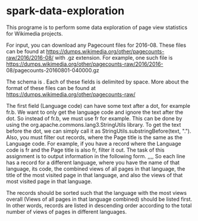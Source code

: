 # spark-data-exploration
This programe is to perform some data exploration of page view statistics for Wikimedia
projects.  

For input, you can download any Pagecount files for 2016-08. These files can be found at
https://dumps.wikimedia.org/other/pagecounts-raw/2016/2016-08/ with .gz extension. For
example, one such file is https://dumps.wikimedia.org/other/pagecounts-raw/2016/2016-
08/pagecounts-20160801-040000.gz


The schema is <Language code> <Page title> <View count> <Page size>. Each of these fields is
delimited by space. More about the format of these files can be found at
https://dumps.wikimedia.org/other/pagecounts-raw/ 

The first field (Language code) can have some text after a dot, for example fr.b. We want
to only get the language code and ignore the text after the dot. So instead of fr.b, we must use fr for
example. This can be done by using the org.apache.commons.lang3.StringUtils library. To get the
text before the dot, we can simply call it as StringUtils.substringBefore(text, ".").
Also, you must filter out records, where the Page title is the same as the Language code. For
example, if you have a record where the Language code is fr and the Page title is also fr, filter it out.
The task of this assignment is to output information in the following form.
<Language>,<Language-code>,<TotalViewsInThatLang>,<MostVisitedPageInThatLang>,<ViewsOfThatPage>
So each line has a record for a different language, where you have the name of that language, its
code, the combined views of all pages in that language, the title of the most visited page in that
language, and also the views of that most visited page in that language. 

The records should be sorted such that the language with the most views overall (Views of all pages
in that language combined) should be listed first. In other words, records are listed in descending
order according to the total number of views of pages in different languages. 
